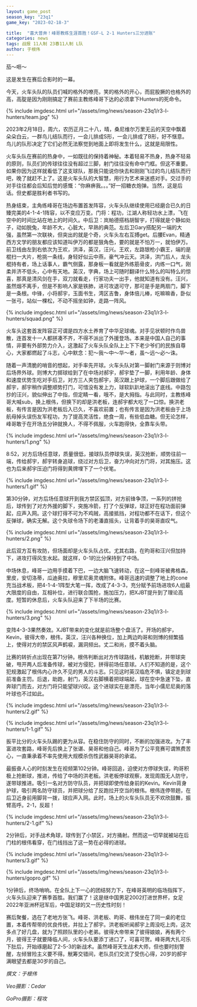 ```yaml
---
layout: game_post
season_key: "23q1"
game_key: "2023-02-18-3"

title:  "喜大普奔！峰哥教练生涯首胜！GSF-L 2-1 Hunters三分进账"
categories: news
tags: 战报 11人制 23春11人制 L队
author: 于根伟
---
```


茄～咂～

这是发生在赛后合影时的一幕。

今天，火车头队的队员们喊的格外的嘹亮，笑的格外的开心，而屁股撅的也格外的高，高腚是因为刚刚搞定了赛前主教练峰哥下达的必须拿下Hunters的死命令。

{% include imgdesc.html url="/assets/img/news/season-23q1/r3-l-hunters/team.jpg" %}

2023年2月18日，周六，农历正月二十八，晴，桑尼维尔万里无云的天空中飘着朵朵白云，一群鸟儿结队而行，一会儿排成S形，一会儿排成了B形，好不惬意。鸟儿的队形决定了它们必然无法察觉到地面上即将发生什么，这就是局限性。

火车头队在赛前的热身中，一如既往的保持着神秘。本着轻易不热身，热身不轻易的原则，队员们的传球往往没有超过三脚，射门往往没有命中门框。但这不重要。如果你因为这样就看低了这支球队，那我只能说你快去和刚刚飞过的鸟儿结队而行吧，晚了就赶不上了。这是火车头队的大智慧，用行为艺术来迷惑对手。交过手的对手往往都会后知后觉的感慨：“你麻痹我。。。”好一招糖衣炮弹。当然，这是后话。但史都是胜利者书写的。

热身结束，主角练峰哥在场边布置首发阵容，火车头队继续使用已经磨合已久的日臻完美的4-1-4-1阵容，以不变应万变。门将：程功，江湖人称轻功水上漂，飞在空中的时间比站在地上的时间久。中后卫：岚帕德搭档胡智宇，打得就是个静如处子，动如脱兔，年龄不大，心脏大，早熟的典范。左后卫Gary搭配另一端的大强，虽然第一次联袂，但突出的就是个奇，火车头左右互搏get。后腰Evan，精通西方文学的朋友都应该知道叫伊万的都是狠角色，要的就是不怕万一，就怕伊万。前卫线由左到右依次为王欢，洪泽，英汉，汪兴。王欢，左路银枪小霸王，端的是棍扫一大片，枪挑一条线，身轻好似云中燕，豪气冲云天。洪泽，洪门后人，龙头棍持有者，场上话事人，霸气侧露，那身板一看就是外练筋骨皮，内练一口气，刚柔并济不低头，心中有天地。英汉，字典，场上可随时翻译什么特么的叫特么的惊喜，那真是清风剑在手，双刀就看走，行家功夫一出手，他就知道有没有。汪兴，虽然烟不离手，但是不影响人家是铁肺，进可攻退可守，那可是手是两扇门，脚下是一条根。中锋，小将郝宇，玉面书生，湾区吉鲁，身体倍儿棒，吃嘛嘛香，卧似一张弓，站似一棵松，不动不摇坐如钟，走路一阵风。

{% include imgdesc.html url="/assets/img/news/season-23q1/r3-l-hunters/squad.png" %}

火车头这套首发阵容正可谓是四方水土养育了中华足球魂。对手见状顿时作鸟兽散，连首发十一人都拼凑不齐，不得不派出了外援登场。本来是中国人自己的事情，非要有外部势力介入，这激起了火车头队全队上上下下老少爷们的民族自尊心，大家都燃起了斗志，心中默念：犯～我～中～华～者，虽～远～必～诛。

随着一声清脆的哨音的想起，对手率先开球。火车头队对第一脚射门来源于则博对后场界外球。则博大力掷球给到了在中场对郝宇，郝宇垫了一脚，利用年龄、身体和速度优势生吃对手后卫，对方三人夹包郝宇，英汉跟上护球，一个脚后跟做给了郝宇，郝宇稍作调整顺势打门，可惜没有发上力，球软趴趴地滚出了底线。中路包抄的汪兴，貌似伸出了中指，但定睛一看，哦不，是大拇指。与此同时，主教练峰哥大喊sub，换上根伟，但换下的却是洪老板，连郝宇都大吃了一口惊。换洪老板，有传言是因为洪老板后入已久，不喜欢前置；也有传言是因为洪老板由于上场航母掉头误伤友军程功，为了提高灵活性，绝食一周，有些低血糖。但无论怎样，峰哥敢于在开场五分钟就换人，不得不佩服，火车跑得快，全靠车头带。

{% include imgdesc.html url="/assets/img/news/season-23q1/r3-l-hunters/1.png" %}

8:52，对方后场任意球，质量很低，接球队员停球失误，英汉抢断，顺势往前一端，传给郝宇，郝宇转身追球，绕过对方后卫，奋力冲向对方门将，对其施压。这也为后来郝宇压迫门将得到黄牌埋下了一个伏笔。

{% include imgdesc.html url="/assets/img/news/season-23q1/r3-l-hunters/1.gif" %}

第30分钟，对方后场任意球开到我方禁区弧顶，对方前锋争顶，一系列的拼抢后，球传到了对方外援的脚下，突施冷箭，打了个反弹球，球正好在程功面前弹起，应声入网。这个球打得不可为不鸡贼，高接抵挡，对程功都不在话下，但这个反弹球，确实无解。这个失球令场下的老潘直摇头，让背着手的昊哥直叹气。

{% include imgdesc.html url="/assets/img/news/season-23q1/r3-l-hunters/2.png" %}

此后双方互有攻防，但场面却是火车头队占优。尤其右路，在昀哥和汪兴但加持下，进攻打得风生水起。就这样，0-1的比分保持到了中场。

中场休息，峰哥一边用手摸着下巴，一边大脑飞速转动，在这一刻峰哥被弗格森，里皮，安切洛蒂，瓜迪奥拉，穆里尼奥灵魂附体。峰哥迅速的调整了地上的cone充当战术板，把4-1-4-1阵型大笔一挥，改成了4-3-3，充分赋予前场进攻6人组最大限度的自由，互相补位，进行联合围抢，施加压力，把XJBT提升到了理论高度。短暂的休息后，火车头队迎来了下半场的比赛。

{% include imgdesc.html url="/assets/img/news/season-23q1/r3-l-hunters/3.png" %}

变阵4-3-3果然奏效。XJBT带来的变化就是前场整个盘活了。开场的郝宇，Kevin，彼得大帝，根伟，英汉，汪兴各种换位，加上两边昀哥和则博的频繁插上，使得对方的禁区风声鹤唳，漏洞频出。丈二和尚，摸不着头脑。

比赛的转折点出现在第71分钟。根伟判断出对方传球路线，机敏抢断，并带球突破，甩开两人后准备传球，被对方侵犯，拼得前场任意球。人们不知道的是，这个犯规激起了根伟内心许久不见的男人的斗志。只见这时英汉临危不惧，镇定走到球前准备主罚。后退，助跑，射门，英汉右脚横着把球端起，球在空中急速下坠，直奔球门而去，对方门将只能望球兴叹。这个进球实在是漂亮，当年小儒尼尼奥的落叶球也不过如此。

{% include imgdesc.html url="/assets/img/news/season-23q1/r3-l-hunters/2.gif" %}

{% include imgdesc.html url="/assets/img/news/season-23q1/r3-l-hunters/1-1.gif" %}

扳平比分的火车头队踢的更为从容。在稳住防守的同时，不断的加强进攻。为了丰富进攻套路，峰哥先后换上了张谌、昊哥和他自己。峰哥为了公平竞赛可谓煞费苦心，一直秉承着不率先使用大规模杀伤性武器昊哥的承诺。

最振奋人心的时刻发生在视频第102分钟。峰哥回追，迫使对方停球失误，昀哥积极上抢断球，推进，传给了中场的洪老板。洪老板停球观察，发现周围无人防守，遂带球推进。吸引一名对方防守队员，并把球即使传给身前的Kevin。Kevin背身护球，吸引两名防守球员，并把球分给了反跑拉开空当的根伟。根伟连停带趟，在后卫近身前用脚背一拨，球应声入网。此时，场上的火车头队员无不欢欣鼓舞，振臂高呼。2-1，反超！

{% include imgdesc.html url="/assets/img/news/season-23q1/r3-l-hunters/2-1.gif" %}

2分钟后，对手战术角球，球传到了小禁区，对方捅射。然而这一切早就被站在后门柱的根伟看穿，在门线挡出了这一势在必得的进球。

{% include imgdesc.html url="/assets/img/news/season-23q1/r3-l-hunters/3.gif" %}

{% include imgdesc.html url="/assets/img/news/season-23q1/r3-l-hunters/gopro.gif" %}

1分钟后，终场哨响。在全队上下一心的团结努力下，在峰哥英明的临场指挥下，火车头队迎来了赛季首胜。我们赢了！这是继中国男足2002打进世界杯，女足2022年亚洲杯冠军后，中国足球的又一历史性时刻！

赛后聚餐，选在了老地方张飞。峰哥、洪老板、昀哥、根伟坐在了同一桌的老位置，本着传帮带的优良传统，并拉上了郝宇。洪老板听闻郝宇上周没吃上肉，这次多点了好几盘，就为了照顾队里的小老弟。彼得大帝带来了彼得娘娘，再有两个月，彼得王子就要降临人间，火车头队要添丁进口了，可喜可贺。峰哥两大扎可乐下肚后，开始琢磨起了2-5-3的新战术。虽然峰哥天生战术大师，但也要时刻警醒，左倾冒险主义要不得。觥筹交错间，老队员们交流了受伤心得，20岁的郝宇满眼望去都是30岁的自己。


*撰文：于根伟*

*Veo摄影：Cedar* 

*GoPro摄影：程攻* 
